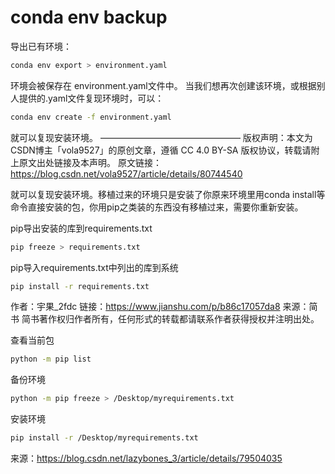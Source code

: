 # conda env backup
 
导出已有环境：

~~~bash
conda env export > environment.yaml 
~~~

环境会被保存在 environment.yaml文件中。 
当我们想再次创建该环境，或根据别人提供的.yaml文件复现环境时，可以：

~~~bash
conda env create -f environment.yaml
~~~

就可以复现安装环境。
————————————————
版权声明：本文为CSDN博主「vola9527」的原创文章，遵循 CC 4.0 BY-SA 版权协议，转载请附上原文出处链接及本声明。
原文链接：https://blog.csdn.net/vola9527/article/details/80744540

就可以复现安装环境。移植过来的环境只是安装了你原来环境里用conda install等命令直接安装的包，你用pip之类装的东西没有移植过来，需要你重新安装。

pip导出安装的库到requirements.txt

~~~bash
pip freeze > requirements.txt
~~~

pip导入requirements.txt中列出的库到系统

~~~bash
pip install -r requirements.txt
~~~

作者：宇果_2fdc
链接：https://www.jianshu.com/p/b86c17057da8
来源：简书
简书著作权归作者所有，任何形式的转载都请联系作者获得授权并注明出处。

查看当前包 

~~~bash
python -m pip list 
~~~

备份环境 

~~~bash
python -m pip freeze > /Desktop/myrequirements.txt 
~~~

安装环境 

~~~bash
pip install -r /Desktop/myrequirements.txt
~~~

来源：https://blog.csdn.net/lazybones_3/article/details/79504035